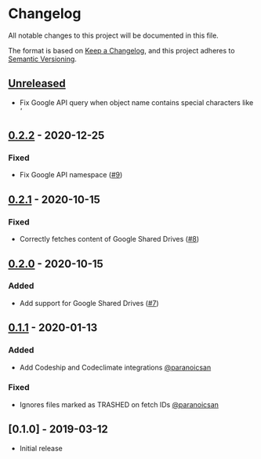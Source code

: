 # Changelog
All notable changes to this project will be documented in this file.

The format is based on [Keep a Changelog](https://keepachangelog.com/en/1.0.0/),
and this project adheres to [Semantic Versioning](https://semver.org/spec/v2.0.0.html).

## [Unreleased](https://github.com/learningtapestry/lt-google-api/compare/v0.2.2...HEAD)

- Fix Google API query when object name contains special characters like _'_

## [0.2.2](https://github.com/learningtapestry/lt-lcms/compare/v0.2.1...v0.2.2) - 2020-12-25

### Fixed

- Fix Google API namespace ([#9](https://github.com/learningtapestry/lt-google-api/pull/9))

## [0.2.1](https://github.com/learningtapestry/lt-lcms/compare/v0.2.0...v0.2.1) - 2020-10-15

### Fixed

- Correctly fetches content of Google Shared Drives ([#8](https://github.com/learningtapestry/lt-google-api/pull/8))

## [0.2.0](https://github.com/learningtapestry/lt-lcms/compare/v0.1.1...v0.2.0) - 2020-10-15

### Added

- Add support for Google Shared Drives ([#7](https://github.com/learningtapestry/lt-google-api/pull/7))

## [0.1.1](https://github.com/learningtapestry/lt-lcms/compare/v0.1.0...v0.1.1) - 2020-01-13

### Added

- Add Codeship and Codeclimate integrations [@paranoicsan](https://github.com/paranoicsan)

### Fixed

- Ignores files marked as TRASHED on fetch IDs [@paranoicsan](https://github.com/paranoicsan)

## [0.1.0] - 2019-03-12

- Initial release
